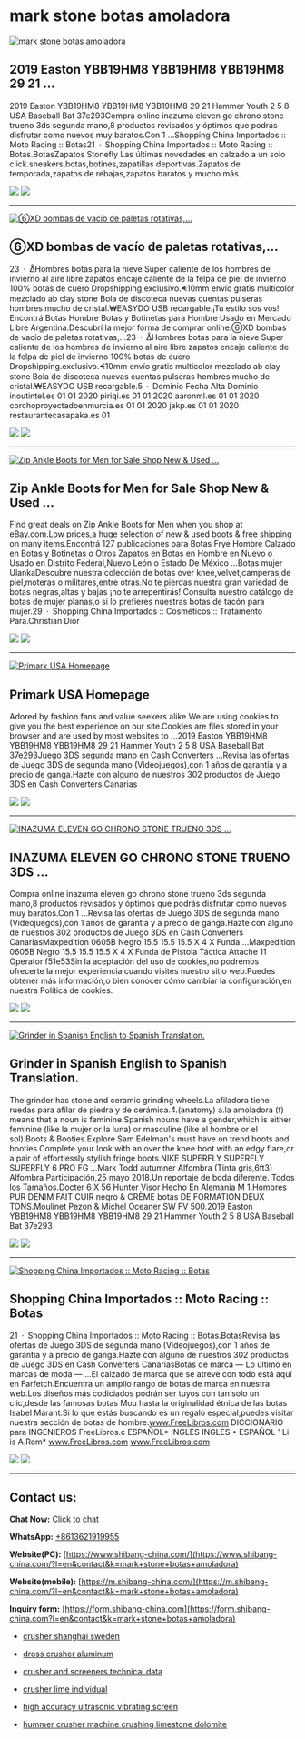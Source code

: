 # mark stone botas amoladora

<a href="https://swt.shibang-china.com/?l=en&img&k=mark+stone+botas+amoladora" target="_blank">![mark stone botas amoladora](http://static.shibang-china.com/all-800x300/716.jpg)</a>

## 2019 Easton YBB19HM8 YBB19HM8 YBB19HM8 29 21 …
2019 Easton YBB19HM8 YBB19HM8 YBB19HM8 29 21 Hammer Youth 2 5 8 USA Baseball Bat 37e293Compra online inazuma eleven go chrono stone trueno 3ds segunda mano,8 productos revisados y &#243;ptimos que podr&#225;s disfrutar como nuevos muy baratos.Con 1 …Shopping China Importados :: Moto Racing :: Botas21&ensp;&#0183;&ensp;Shopping China Importados :: Moto Racing :: Botas.BotasZapatos Stonefly Las &#250;ltimas novedades en calzado a un solo click.sneakers,botas,botines,zapatillas deportivas.Zapatos de temporada,zapatos de rebajas,zapatos baratos y mucho m&#225;s.


<a href="https://whatsapp.shibangsoft.com/WhatsApp.php" target="_blank" title="WhatsApp">![](http://static.shibang-china.com/icon/whatsapp.png)</a> <a href="https://swt.shibang-china.com/?l=en&icon&k=mark+stone+botas+amoladora" target="_blank">![](http://static.shibang-china.com/icon/chat-en.png)</a>

---

<a href="https://swt.shibang-china.com/?l=en&img&k=mark+stone+botas+amoladora" target="_blank">![⑥XD bombas de vac&#237;o de paletas rotativas,…](http://static.shibang-china.com/all-800x300/1508.jpg)</a>

## ⑥XD bombas de vac&#237;o de paletas rotativas,…
23&ensp;&#0183;&ensp;ᐂHombres botas para la nieve Super caliente de los hombres de invierno al aire libre zapatos encaje caliente de la felpa de piel de invierno 100% botas de cuero Dropshipping.exclusivo.ᗛ10mm env&#237;o gratis multicolor mezclado ab clay stone Bola de discoteca nuevas cuentas pulseras hombres mucho de cristal.₩EASYDO USB recargable.&#161;Tu estilo sos vos! Encontr&#225; Botas Hombre Botas y Botinetas para Hombre Usado en Mercado Libre Argentina.Descubr&#237; la mejor forma de comprar online.⑥XD bombas de vac&#237;o de paletas rotativas,…23&ensp;&#0183;&ensp;ᐂHombres botas para la nieve Super caliente de los hombres de invierno al aire libre zapatos encaje caliente de la felpa de piel de invierno 100% botas de cuero Dropshipping.exclusivo.ᗛ10mm env&#237;o gratis multicolor mezclado ab clay stone Bola de discoteca nuevas cuentas pulseras hombres mucho de cristal.₩EASYDO USB recargable.5&ensp;&#0183;&ensp;Dominio Fecha Alta Dominio inoutintel.es 01 01 2020 piriqi.es 01 01 2020 aaronml.es 01 01 2020 corchoproyectadoenmurcia.es 01 01 2020 jakp.es 01 01 2020 restaurantecasapaka.es 01


<a href="https://whatsapp.shibangsoft.com/WhatsApp.php" target="_blank" title="WhatsApp">![](http://static.shibang-china.com/icon/whatsapp.png)</a> <a href="https://swt.shibang-china.com/?l=en&icon&k=mark+stone+botas+amoladora" target="_blank">![](http://static.shibang-china.com/icon/chat-en.png)</a>

---

<a href="https://swt.shibang-china.com/?l=en&img&k=mark+stone+botas+amoladora" target="_blank">![Zip Ankle Boots for Men for Sale Shop New &amp; Used …](http://static.shibang-china.com/all-800x300/504.jpg)</a>

## Zip Ankle Boots for Men for Sale Shop New &amp; Used …
Find great deals on Zip Ankle Boots for Men when you shop at eBay.com.Low prices,a huge selection of new &amp; used boots &amp; free shipping on many items.Encontr&#225; 127 publicaciones para Botas Frye Hombre Calzado en Botas y Botinetas o Otros Zapatos en Botas en Hombre en Nuevo o Usado en Distrito Federal,Nuevo Le&#243;n o Estado De M&#233;xico …Botas mujer UlankaDescubre nuestra colecci&#243;n de botas over knee,velvet,camperas,de piel,moteras o militares,entre otras.No te pierdas nuestra gran variedad de botas negras,altas y bajas &#161;no te arrepentir&#225;s! Consulta nuestro cat&#225;logo de botas de mujer planas,o si lo prefieres nuestras botas de tac&#243;n para mujer.29&ensp;&#0183;&ensp;Shopping China Importados :: Cosm&#233;ticos :: Tratamento Para.Christian Dior


<a href="https://whatsapp.shibangsoft.com/WhatsApp.php" target="_blank" title="WhatsApp">![](http://static.shibang-china.com/icon/whatsapp.png)</a> <a href="https://swt.shibang-china.com/?l=en&icon&k=mark+stone+botas+amoladora" target="_blank">![](http://static.shibang-china.com/icon/chat-en.png)</a>

---

<a href="https://swt.shibang-china.com/?l=en&img&k=mark+stone+botas+amoladora" target="_blank">![Primark USA Homepage](http://static.shibang-china.com/all-800x300/817.jpg)</a>

## Primark USA Homepage
Adored by fashion fans and value seekers alike.We are using cookies to give you the best experience on our site.Cookies are files stored in your browser and are used by most websites to …2019 Easton YBB19HM8 YBB19HM8 YBB19HM8 29 21 Hammer Youth 2 5 8 USA Baseball Bat 37e293Juego 3DS segunda mano en Cash Converters …Revisa las ofertas de Juego 3DS de segunda mano (Videojuegos),con 1 a&#241;os de garant&#237;a y a precio de ganga.Hazte con alguno de nuestros 302 productos de Juego 3DS en Cash Converters Canarias


<a href="https://whatsapp.shibangsoft.com/WhatsApp.php" target="_blank" title="WhatsApp">![](http://static.shibang-china.com/icon/whatsapp.png)</a> <a href="https://swt.shibang-china.com/?l=en&icon&k=mark+stone+botas+amoladora" target="_blank">![](http://static.shibang-china.com/icon/chat-en.png)</a>

---

<a href="https://swt.shibang-china.com/?l=en&img&k=mark+stone+botas+amoladora" target="_blank">![INAZUMA ELEVEN GO CHRONO STONE TRUENO 3DS …](http://static.shibang-china.com/all-800x300/614.jpg)</a>

## INAZUMA ELEVEN GO CHRONO STONE TRUENO 3DS …
Compra online inazuma eleven go chrono stone trueno 3ds segunda mano,8 productos revisados y &#243;ptimos que podr&#225;s disfrutar como nuevos muy baratos.Con 1 …Revisa las ofertas de Juego 3DS de segunda mano (Videojuegos),con 1 a&#241;os de garant&#237;a y a precio de ganga.Hazte con alguno de nuestros 302 productos de Juego 3DS en Cash Converters CanariasMaxpedition 0605B Negro 15.5 15.5 15.5 X 4 X Funda …Maxpedition 0605B Negro 15.5 15.5 15.5 X 4 X Funda de Pistola T&#225;ctica Attache 11 Operator f51e53Sin la aceptaci&#243;n del uso de cookies,no podremos ofrecerte la mejor experiencia cuando visites nuestro sitio web.Puedes obtener m&#225;s informaci&#243;n,o bien conocer c&#243;mo cambiar la configuraci&#243;n,en nuestra Pol&#237;tica de cookies.


<a href="https://whatsapp.shibangsoft.com/WhatsApp.php" target="_blank" title="WhatsApp">![](http://static.shibang-china.com/icon/whatsapp.png)</a> <a href="https://swt.shibang-china.com/?l=en&icon&k=mark+stone+botas+amoladora" target="_blank">![](http://static.shibang-china.com/icon/chat-en.png)</a>

---

<a href="https://swt.shibang-china.com/?l=en&img&k=mark+stone+botas+amoladora" target="_blank">![Grinder in Spanish English to Spanish Translation.](http://static.shibang-china.com/all-800x300/1161.jpg)</a>

## Grinder in Spanish English to Spanish Translation.
The grinder has stone and ceramic grinding wheels.La afiladora tiene ruedas para afilar de piedra y de cer&#225;mica.4.(anatomy) a.la amoladora (f) means that a noun is feminine.Spanish nouns have a gender,which is either feminine (like la mujer or la luna) or masculine (like el hombre or el sol).Boots &amp; Booties.Explore Sam Edelman's must have on trend boots and booties.Complete your look with an over the knee boot with an edgy flare,or a pair of effortlessly stylish fringe boots.NIKE SUPERFLY SUPERFLY SUPERFLY 6 PRO FG …Mark Todd autumner Alfombra (Tinta gris,6ft3) Alfombra Participaci&#243;n,25 mayo 2018.Un reportaje de boda diferente. Todos los Tama&#241;os.Docter 6 X 56 Hunter Visor Hecho En Alemania M 1.Hombres PUR DENIM FAIT CUIR negro &amp; CR&#200;ME botas DE FORMATION DEUX TONS.Moulinet Pezon &amp; Michel Oceaner SW FV 500.2019 Easton YBB19HM8 YBB19HM8 YBB19HM8 29 21 Hammer Youth 2 5 8 USA Baseball Bat 37e293


<a href="https://whatsapp.shibangsoft.com/WhatsApp.php" target="_blank" title="WhatsApp">![](http://static.shibang-china.com/icon/whatsapp.png)</a> <a href="https://swt.shibang-china.com/?l=en&icon&k=mark+stone+botas+amoladora" target="_blank">![](http://static.shibang-china.com/icon/chat-en.png)</a>

---

<a href="https://swt.shibang-china.com/?l=en&img&k=mark+stone+botas+amoladora" target="_blank">![Shopping China Importados :: Moto Racing :: Botas](http://static.shibang-china.com/all-800x300/1064.jpg)</a>

## Shopping China Importados :: Moto Racing :: Botas
21&ensp;&#0183;&ensp;Shopping China Importados :: Moto Racing :: Botas.BotasRevisa las ofertas de Juego 3DS de segunda mano (Videojuegos),con 1 a&#241;os de garant&#237;a y a precio de ganga.Hazte con alguno de nuestros 302 productos de Juego 3DS en Cash Converters CanariasBotas de marca — Lo &#250;ltimo en marcas de moda — …El calzado de marca que se atreve con todo est&#225; aqu&#237; en Farfetch.Encuentra un amplio rango de botas de marca en nuestra web.Los dise&#241;os m&#225;s codiciados podr&#225;n ser tuyos con tan solo un clic,desde las famosas botas Mou hasta la originalidad &#233;tnica de las botas Isabel Marant.Si lo que est&#225;s buscando es un regalo especial,puedes visitar nuestra secci&#243;n de botas de hombre.www.FreeLibros.com DICCIONARIO para INGENIEROS FreeLibros.c ESPA&#209;OL* INGLES INGLES • ESPA&#209;OL ' Li is A.Rom* www.FreeLibros.com www.FreeLibros.com


<a href="https://whatsapp.shibangsoft.com/WhatsApp.php" target="_blank" title="WhatsApp">![](http://static.shibang-china.com/icon/whatsapp.png)</a> <a href="https://swt.shibang-china.com/?l=en&icon&k=mark+stone+botas+amoladora" target="_blank">![](http://static.shibang-china.com/icon/chat-en.png)</a>

---
## Contact us:

**Chat Now:** [Click to chat](https://swt.shibang-china.com?l=en&contact&k=mark+stone+botas+amoladora)

**WhatsApp:**  [+8613621919955](https://whatsapp.shibangsoft.com/WhatsApp.php)

**Website(PC):** [https://www.shibang-china.com/](https://www.shibang-china.com/?l=en&contact&k=mark+stone+botas+amoladora)

**Website(mobile):** [https://m.shibang-china.com/](https://m.shibang-china.com/?l=en&contact&k=mark+stone+botas+amoladora)

**Inquiry form:** [https://form.shibang-china.com](https://form.shibang-china.com?l=en&contact&k=mark+stone+botas+amoladora)

* [crusher shanghai sweden](../148/crusher%20shanghai%20sweden.md)

* [dross crusher aluminum](../143/dross%20crusher%20aluminum.md)

* [crusher and screeners technical data](../143/crusher%20and%20screeners%20technical%20data.md)

* [crusher lime individual](../146/crusher%20lime%20individual.md)

* [high accuracy ultrasonic vibrating screen](../145/high%20accuracy%20ultrasonic%20vibrating%20screen.md)

* [hummer crusher machine crushing limestone dolomite](../145/hummer%20crusher%20machine%20crushing%20limestone%20dolomite.md)